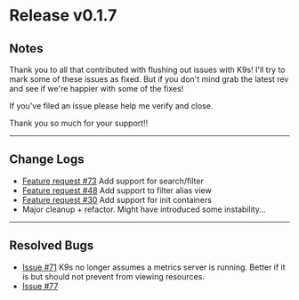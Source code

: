 # Release v0.1.7

## Notes

Thank you to all that contributed with flushing out issues with K9s! I'll try
to mark some of these issues as fixed. But if you don't mind grab the latest
rev and see if we're happier with some of the fixes!

If you've filed an issue please help me verify and close.

Thank you so much for your support!!

---

## Change Logs

* [Feature request #73](https://github.com/kswapd/k13s/issues/73) Add support for search/filter
* [Feature request #48](https://github.com/kswapd/k13s/issues/48) Add support to filter alias view
* [Feature request #30](https://github.com/kswapd/k13s/issues/30) Add support for init containers
* Major cleanup + refactor. Might have introduced some instability...

---

## Resolved Bugs

* [Issue #71](https://github.com/kswapd/k13s/issues/71) K9s no longer assumes a metrics server is
  running. Better if it is but should not prevent from viewing resources.
* [Issue #77](https://github.com/kswapd/k13s/issues/77)
